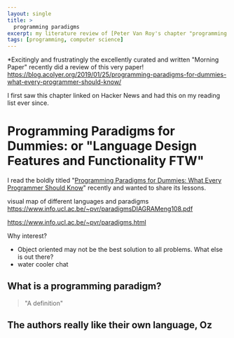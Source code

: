 ```yaml
---
layout: single
title: >
  programming paradigms
excerpt: my literature review of [Peter Van Roy's chapter "programming paradigms for dummies"]("\assets\1902 programming paradigms\Programming Paradigms for dummies - VanRoy.pdf")
tags: [programming, computer science]
---
```


\*Excitingly and frustratingly the excellently curated and written "Morning Paper" recently did a review of this very paper!
https://blog.acolyer.org/2019/01/25/programming-paradigms-for-dummies-what-every-programmer-should-know/

I first saw this chapter linked on Hacker News and had this on my reading list ever since.

# Programming Paradigms for Dummies: or "Language Design Features and Functionality FTW"

I read the boldly titled "[Programming Paradigms for Dummies: What Every Programmer Should Know](https://www.info.ucl.ac.be/~pvr/VanRoyChapter.pdf)" recently and wanted to share its lessons.

visual map of different languages and paradigms
https://www.info.ucl.ac.be/~pvr/paradigmsDIAGRAMeng108.pdf

https://www.info.ucl.ac.be/~pvr/paradigms.html

Why interest?
- Object oriented may not be the best solution to all problems. What else is out there?
- water cooler chat

## What is a programming paradigm?
> "A definition"

## The authors really like their own language, Oz

##
